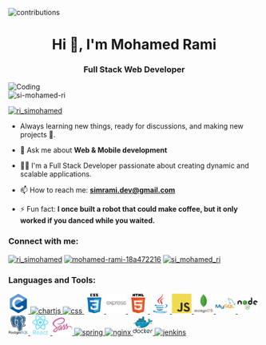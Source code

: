 ![contributions](https://user-images.githubusercontent.com/69278312/213488373-97e791d5-6faf-401f-b568-bb7cef990226.svg)

<h1 align="center">Hi 👋, I'm Mohamed Rami</h1>
<h3 align="center">Full Stack Web Developer</h3>
<img align="right" alt="Coding" width="700" src="https://encrypted-tbn0.gstatic.com/images?q=tbn:ANd9GcRpvW95_OXxQq3bpYTTdLG4uAqUBBc-rOSRrg&usqp=CAU">

<p align="left"> <img src="https://komarev.com/ghpvc/?username=si-mohamed-ri&label=Profile%20views&color=0e75b6&style=flat" alt="si-mohamed-ri" /> </p>

<p align="left"> <a href="https://twitter.com/ri_simohamed" target="blank"><img src="https://img.shields.io/twitter/follow/ri_simohamed?logo=twitter&style=for-the-badge" alt="ri_simohamed" /></a> </p>

- Always learning new things, ready for discussions, and making new projects 🤖.

- 💬 Ask me about **Web & Mobile development**

- 👨‍💻 I'm a Full Stack Developer passionate about creating dynamic and scalable applications.

- 📫 How to reach me: **simrami.dev@gmail.com**

- ⚡ Fun fact: **I once built a robot that could make coffee, but it only worked if you danced while you waited.**

<h3 align="left">Connect with me:</h3>
<p align="left">
<a href="https://twitter.com/ri_simohamed" target="blank"><img align="center" src="https://raw.githubusercontent.com/rahuldkjain/github-profile-readme-generator/master/src/images/icons/Social/twitter.svg" alt="ri_simohamed" height="30" width="40" /></a>
<a href="https://linkedin.com/in/mohamed-rami-18a472216" target="blank"><img align="center" src="https://raw.githubusercontent.com/rahuldkjain/github-profile-readme-generator/master/src/images/icons/Social/linked-in-alt.svg" alt="mohamed-rami-18a472216" height="30" width="40" /></a>
<a href="https://instagram.com/si_mohamed_ri" target="blank"><img align="center" src="https://raw.githubusercontent.com/rahuldkjain/github-profile-readme-generator/master/src/images/icons/Social/instagram.svg" alt="si_mohamed_ri" height="30" width="40" /></a>
</p>

<h3 align="left">Languages and Tools:</h3>
<p align="left">
  <a href="https://www.cprogramming.com/" target="_blank" rel="noreferrer"> <img src="https://raw.githubusercontent.com/devicons/devicon/master/icons/c/c-original.svg" alt="c" width="40" height="40"/> </a>
  <a href="https://www.chartjs.org" target="_blank" rel="noreferrer"> <img src="https://www.chartjs.org/media/logo-title.svg" alt="chartjs" width="40" height="40"/> </a>
  <a href="https://www.w3schools.com/css/" target="_blank" rel="noreferrer"> <img src="https://cdn-icons-png.flaticon.com/128/5968/5968381.png" alt="css" width="40" height="40"/> </a>
  <a href="https://www.w3schools.com/css/" target="_blank" rel="noreferrer"> <img src="https://raw.githubusercontent.com/devicons/devicon/master/icons/css3/css3-original-wordmark.svg" alt="css3" width="40" height="40"/> </a>
  <a href="https://expressjs.com" target="_blank" rel="noreferrer"> <img src="https://raw.githubusercontent.com/devicons/devicon/master/icons/express/express-original-wordmark.svg" alt="express" width="40" height="40"/> </a>
  <a href="https://www.w3.org/html/" target="_blank" rel="noreferrer"> <img src="https://raw.githubusercontent.com/devicons/devicon/master/icons/html5/html5-original-wordmark.svg" alt="html5" width="40" height="40"/> </a>
  <a href="https://www.java.com" target="_blank" rel="noreferrer"> <img src="https://raw.githubusercontent.com/devicons/devicon/master/icons/java/java-original.svg" alt="java" width="40" height="40"/> </a>
  <a href="https://developer.mozilla.org/en-US/docs/Web/JavaScript" target="_blank" rel="noreferrer"> <img src="https://raw.githubusercontent.com/devicons/devicon/master/icons/javascript/javascript-original.svg" alt="javascript" width="40" height="40"/> </a>
  <a href="https://www.mongodb.com/" target="_blank" rel="noreferrer"> <img src="https://raw.githubusercontent.com/devicons/devicon/master/icons/mongodb/mongodb-original-wordmark.svg" alt="mongodb" width="40" height="40"/> </a>
  <a href="https://www.mysql.com/" target="_blank" rel="noreferrer"> <img src="https://raw.githubusercontent.com/devicons/devicon/master/icons/mysql/mysql-original-wordmark.svg" alt="mysql" width="40" height="40"/> </a>
  <a href="https://nodejs.org" target="_blank" rel="noreferrer"> <img src="https://raw.githubusercontent.com/devicons/devicon/master/icons/nodejs/nodejs-original-wordmark.svg" alt="nodejs" width="40" height="40"/> </a>
  <a href="https://www.postgresql.org" target="_blank" rel="noreferrer"> <img src="https://raw.githubusercontent.com/devicons/devicon/master/icons/postgresql/postgresql-original-wordmark.svg" alt="postgresql" width="40" height="40"/> </a>
  <a href="https://reactjs.org/" target="_blank" rel="noreferrer"> <img src="https://raw.githubusercontent.com/devicons/devicon/master/icons/react/react-original-wordmark.svg" alt="react" width="40" height="40"/> </a>
  <a href="https://sass-lang.com" target="_blank" rel="noreferrer"> <img src="https://raw.githubusercontent.com/devicons/devicon/master/icons/sass/sass-original.svg" alt="sass" width="40" height="40"/> </a>
  <a href="https://spring.io/" target="_blank" rel="noreferrer"> <img src="https://www.vectorlogo.zone/logos/springio/springio-icon.svg" alt="spring" width="40" height="40"/> </a>
  <a href="https://www.nginx.com" target="_blank" rel="noreferrer"> <img src="[https://www.nginx.com/wp-content/themes/nginx/assets/images/logo.svg](https://imgs.search.brave.com/LmPO1B-9W38YRjGRVLyjAU3HY_UVynFUuQBwQlHyQ0M/rs:fit:860:0:0:0/g:ce/aHR0cHM6Ly93d3cu/bG9nby53aW5lL2Ev/bG9nby9OZ2lueC9O/Z2lueC1Mb2dvLndp/bmUuc3Zn)" alt="nginx" width="40" height="40"/> </a>
  <a href="https://www.docker.com" target="_blank" rel="noreferrer"> <img src="https://raw.githubusercontent.com/devicons/devicon/master/icons/docker/docker-original-wordmark.svg" alt="docker" width="40" height="40"/> </a>
  <a href="https://www.jenkins.io" target="_blank" rel="noreferrer"> <img src="https://www.jenkins.io/images/logos/jenkins/jenkins.png" alt="jenkins" width="40" height="40"/> </a>
</p>
